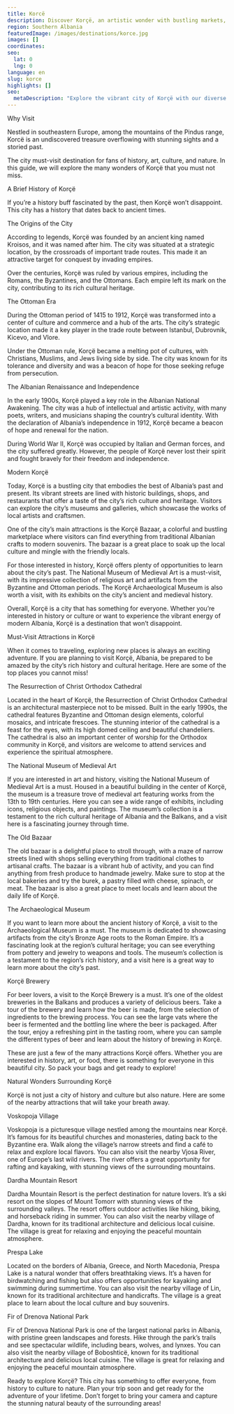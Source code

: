 ```yaml
---
title: Korcë
description: Discover Korçë, an artistic wonder with bustling markets, centuries-old traditions, stunning sights like its cathedral and museums, and natural beauty in the surrounding mountains.
region: Southern Albania
featuredImage: /images/destinations/korce.jpg
images: []
coordinates:
seo:
  lat: 0
  lng: 0
language: en
slug: korce
highlights: []
seo:
  metaDescription: "Explore the vibrant city of Korçë with our diverse category listings. Find attractions, services, and more in Korçë."
---
```


Why Visit

Nestled in southeastern Europe, among the mountains of the Pindus range, Korcë is an undiscovered treasure overflowing with stunning sights and a storied past.

The city must-visit destination for fans of history, art, culture, and nature. In this guide, we will explore the many wonders of Korçë that you must not miss.

A Brief History of Korçë

If you’re a history buff fascinated by the past, then Korçë won’t disappoint. This city has a history that dates back to ancient times.

The Origins of the City

According to legends, Korçë was founded by an ancient king named Kroisos, and it was named after him. The city was situated at a strategic location, by the crossroads of important trade routes. This made it an attractive target for conquest by invading empires.

Over the centuries, Korçë was ruled by various empires, including the Romans, the Byzantines, and the Ottomans. Each empire left its mark on the city, contributing to its rich cultural heritage.

The Ottoman Era

During the Ottoman period of 1415 to 1912, Korçë was transformed into a center of culture and commerce and a hub of the arts. The city’s strategic location made it a key player in the trade route between Istanbul, Dubrovnik, Kicevo, and Vlore.

Under the Ottoman rule, Korçë became a melting pot of cultures, with Christians, Muslims, and Jews living side by side. The city was known for its tolerance and diversity and was a beacon of hope for those seeking refuge from persecution.

The Albanian Renaissance and Independence

In the early 1900s, Korçë played a key role in the Albanian National Awakening. The city was a hub of intellectual and artistic activity, with many poets, writers, and musicians shaping the country’s cultural identity. With the declaration of Albania’s independence in 1912, Korçë became a beacon of hope and renewal for the nation.

During World War II, Korçë was occupied by Italian and German forces, and the city suffered greatly. However, the people of Korçë never lost their spirit and fought bravely for their freedom and independence.

Modern Korçë

Today, Korçë is a bustling city that embodies the best of Albania’s past and present. Its vibrant streets are lined with historic buildings, shops, and restaurants that offer a taste of the city’s rich culture and heritage. Visitors can explore the city’s museums and galleries, which showcase the works of local artists and craftsmen.

One of the city’s main attractions is the Korçë Bazaar, a colorful and bustling marketplace where visitors can find everything from traditional Albanian crafts to modern souvenirs. The bazaar is a great place to soak up the local culture and mingle with the friendly locals.

For those interested in history, Korçë offers plenty of opportunities to learn about the city’s past. The National Museum of Medieval Art is a must-visit, with its impressive collection of religious art and artifacts from the Byzantine and Ottoman periods. The Korçë Archaeological Museum is also worth a visit, with its exhibits on the city’s ancient and medieval history.

Overall, Korçë is a city that has something for everyone. Whether you’re interested in history or culture or want to experience the vibrant energy of modern Albania, Korçë is a destination that won’t disappoint.

Must-Visit Attractions in Korçë

When it comes to traveling, exploring new places is always an exciting adventure. If you are planning to visit Korçë, Albania, be prepared to be amazed by the city’s rich history and cultural heritage. Here are some of the top places you cannot miss!

The Resurrection of Christ Orthodox Cathedral

Located in the heart of Korçë, the Resurrection of Christ Orthodox Cathedral is an architectural masterpiece not to be missed. Built in the early 1990s, the cathedral features Byzantine and Ottoman design elements, colorful mosaics, and intricate frescoes. The stunning interior of the cathedral is a feast for the eyes, with its high domed ceiling and beautiful chandeliers. The cathedral is also an important center of worship for the Orthodox community in Korçë, and visitors are welcome to attend services and experience the spiritual atmosphere.

The National Museum of Medieval Art

If you are interested in art and history, visiting the National Museum of Medieval Art is a must. Housed in a beautiful building in the center of Korçë, the museum is a treasure trove of medieval art featuring works from the 13th to 19th centuries. Here you can see a wide range of exhibits, including icons, religious objects, and paintings. The museum’s collection is a testament to the rich cultural heritage of Albania and the Balkans, and a visit here is a fascinating journey through time.

The Old Bazaar

The old bazaar is a delightful place to stroll through, with a maze of narrow streets lined with shops selling everything from traditional clothes to artisanal crafts. The bazaar is a vibrant hub of activity, and you can find anything from fresh produce to handmade jewelry. Make sure to stop at the local bakeries and try the burek, a pastry filled with cheese, spinach, or meat. The bazaar is also a great place to meet locals and learn about the daily life of Korçë.

The Archaeological Museum

If you want to learn more about the ancient history of Korçë, a visit to the Archaeological Museum is a must. The museum is dedicated to showcasing artifacts from the city’s Bronze Age roots to the Roman Empire. It’s a fascinating look at the region’s cultural heritage; you can see everything from pottery and jewelry to weapons and tools. The museum’s collection is a testament to the region’s rich history, and a visit here is a great way to learn more about the city’s past.

Korçë Brewery

For beer lovers, a visit to the Korçë Brewery is a must. It’s one of the oldest breweries in the Balkans and produces a variety of delicious beers. Take a tour of the brewery and learn how the beer is made, from the selection of ingredients to the brewing process. You can see the large vats where the beer is fermented and the bottling line where the beer is packaged. After the tour, enjoy a refreshing pint in the tasting room, where you can sample the different types of beer and learn about the history of brewing in Korçë.

These are just a few of the many attractions Korçë offers. Whether you are interested in history, art, or food, there is something for everyone in this beautiful city. So pack your bags and get ready to explore!

Natural Wonders Surrounding Korçë

Korçë is not just a city of history and culture but also nature. Here are some of the nearby attractions that will take your breath away.

Voskopoja Village

Voskopoja is a picturesque village nestled among the mountains near Korçë. It’s famous for its beautiful churches and monasteries, dating back to the Byzantine era. Walk along the village’s narrow streets and find a café to relax and explore local flavors. You can also visit the nearby Vjosa River, one of Europe’s last wild rivers. The river offers a great opportunity for rafting and kayaking, with stunning views of the surrounding mountains.

Dardha Mountain Resort

Dardha Mountain Resort is the perfect destination for nature lovers. It’s a ski resort on the slopes of Mount Tomorr with stunning views of the surrounding valleys. The resort offers outdoor activities like hiking, biking, and horseback riding in summer. You can also visit the nearby village of Dardha, known for its traditional architecture and delicious local cuisine. The village is great for relaxing and enjoying the peaceful mountain atmosphere.

Prespa Lake

Located on the borders of Albania, Greece, and North Macedonia, Prespa Lake is a natural wonder that offers breathtaking views. It’s a haven for birdwatching and fishing but also offers opportunities for kayaking and swimming during summertime. You can also visit the nearby village of Lin, known for its traditional architecture and handicrafts. The village is a great place to learn about the local culture and buy souvenirs.

Fir of Drenova National Park

Fir of Drenova National Park is one of the largest national parks in Albania, with pristine green landscapes and forests. Hike through the park’s trails and see spectacular wildlife, including bears, wolves, and lynxes. You can also visit the nearby village of Boboshticë, known for its traditional architecture and delicious local cuisine. The village is great for relaxing and enjoying the peaceful mountain atmosphere.

Ready to explore Korçë? This city has something to offer everyone, from history to culture to nature. Plan your trip soon and get ready for the adventure of your lifetime. Don’t forget to bring your camera and capture the stunning natural beauty of the surrounding areas!

